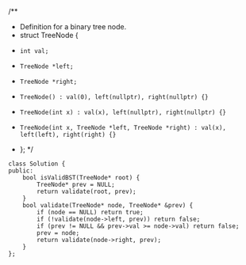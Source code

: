 /\*\*

- Definition for a binary tree node.
- struct TreeNode {
-     int val;
-     TreeNode *left;
-     TreeNode *right;
-     TreeNode() : val(0), left(nullptr), right(nullptr) {}
-     TreeNode(int x) : val(x), left(nullptr), right(nullptr) {}
-     TreeNode(int x, TreeNode *left, TreeNode *right) : val(x), left(left), right(right) {}
- };
  \*/

```
class Solution {
public:
    bool isValidBST(TreeNode* root) {
        TreeNode* prev = NULL;
        return validate(root, prev);
    }
    bool validate(TreeNode* node, TreeNode* &prev) {
        if (node == NULL) return true;
        if (!validate(node->left, prev)) return false;
        if (prev != NULL && prev->val >= node->val) return false;
        prev = node;
        return validate(node->right, prev);
    }
};
```
